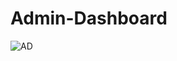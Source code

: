 # Admin-Dashboard
![AD](https://user-images.githubusercontent.com/71929447/180237805-ad854c3b-d4ec-4202-9dc2-1f8758216655.png)
